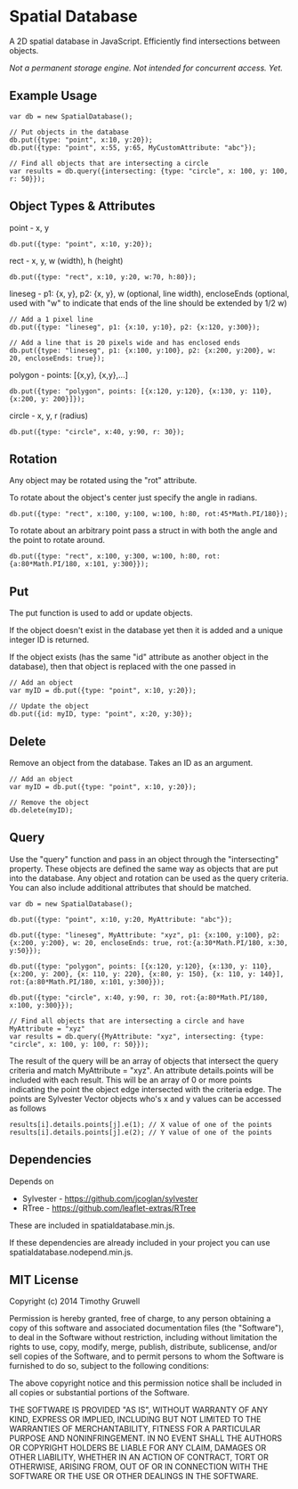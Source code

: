 Spatial Database
===============

A 2D spatial database in JavaScript. Efficiently find intersections between objects.

*Not a permanent storage engine. Not intended for concurrent access. Yet.*

## Example Usage

	var db = new SpatialDatabase();

	// Put objects in the database
	db.put({type: "point", x:10, y:20});
	db.put({type: "point", x:55, y:65, MyCustomAttribute: "abc"});

	// Find all objects that are intersecting a circle
	var results = db.query({intersecting: {type: "circle", x: 100, y: 100, r: 50}});


## Object Types &amp; Attributes

point - x, y

	db.put({type: "point", x:10, y:20});

rect  - x, y, w (width), h (height)

	db.put({type: "rect", x:10, y:20, w:70, h:80});

lineseg - p1: {x, y}, p2: {x, y}, w (optional, line width), encloseEnds (optional, used with "w" to indicate that ends of the line should be extended by 1/2 w)

	// Add a 1 pixel line
	db.put({type: "lineseg", p1: {x:10, y:10}, p2: {x:120, y:300});

	// Add a line that is 20 pixels wide and has enclosed ends
	db.put({type: "lineseg", p1: {x:100, y:100}, p2: {x:200, y:200}, w: 20, encloseEnds: true});

polygon - points: [{x,y}, {x,y},...]

	db.put({type: "polygon", points: [{x:120, y:120}, {x:130, y: 110}, {x:200, y: 200}]});

circle - x, y, r (radius)

	db.put({type: "circle", x:40, y:90, r: 30});

## Rotation

Any object may be rotated using the "rot" attribute.

To rotate about the object's center just specify the angle in radians.

	db.put({type: "rect", x:100, y:100, w:100, h:80, rot:45*Math.PI/180});

To rotate about an arbitrary point pass a struct in with both the angle and the point to rotate around.

	db.put({type: "rect", x:100, y:300, w:100, h:80, rot:{a:80*Math.PI/180, x:101, y:300}});

## Put

The put function is used to add or update objects.

If the object doesn't exist in the database yet then it is added and a unique integer ID is returned.

If the object exists (has the same "id" attribute as another object in the database), then that object is replaced with the one passed in

	// Add an object
	var myID = db.put({type: "point", x:10, y:20});

	// Update the object
	db.put({id: myID, type: "point", x:20, y:30});

## Delete

Remove an object from the database. Takes an ID as an argument.

	// Add an object
	var myID = db.put({type: "point", x:10, y:20});

	// Remove the object
	db.delete(myID);

## Query

Use the "query" function and pass in an object through the "intersecting" property. These objects are defined the same way as objects that are put into the database. Any object and rotation can be used as the query criteria. You can also include additional attributes that should be matched.


	var db = new SpatialDatabase();

	db.put({type: "point", x:10, y:20, MyAttribute: "abc"});

	db.put({type: "lineseg", MyAttribute: "xyz", p1: {x:100, y:100}, p2: {x:200, y:200}, w: 20, encloseEnds: true, rot:{a:30*Math.PI/180, x:30, y:50}});

	db.put({type: "polygon", points: [{x:120, y:120}, {x:130, y: 110}, {x:200, y: 200}, {x: 110, y: 220}, {x:80, y: 150}, {x: 110, y: 140}], rot:{a:80*Math.PI/180, x:101, y:300}});

	db.put({type: "circle", x:40, y:90, r: 30, rot:{a:80*Math.PI/180, x:100, y:300}});

	// Find all objects that are intersecting a circle and have MyAttribute = "xyz"
	var results = db.query({MyAttribute: "xyz", intersecting: {type: "circle", x: 100, y: 100, r: 50}});

The result of the query will be an array of objects that intersect the query criteria and match MyAttribute = "xyz". An attribute details.points will be included with each result. This will be an array of 0 or more points indicating the point the object edge intersected with the criteria edge. The points are Sylvester Vector objects who's x and y values can be accessed as follows

	results[i].details.points[j].e(1); // X value of one of the points 
	results[i].details.points[j].e(2); // Y value of one of the points

## Dependencies

Depends on 
* Sylvester - https://github.com/jcoglan/sylvester
* RTree - https://github.com/leaflet-extras/RTree

These are included in spatialdatabase.min.js.

If these dependencies are already included in your project you can use spatialdatabase.nodepend.min.js.

## MIT License

Copyright (c) 2014 Timothy Gruwell

Permission is hereby granted, free of charge, to any person obtaining a copy of this software and associated documentation files (the "Software"), to deal in the Software without restriction, including without limitation the rights to use, copy, modify, merge, publish, distribute, sublicense, and/or sell copies of the Software, and to permit persons to whom the Software is furnished to do so, subject to the following conditions:

The above copyright notice and this permission notice shall be included in all copies or substantial portions of the Software.

THE SOFTWARE IS PROVIDED "AS IS", WITHOUT WARRANTY OF ANY KIND, EXPRESS OR IMPLIED, INCLUDING BUT NOT LIMITED TO THE WARRANTIES OF MERCHANTABILITY, FITNESS FOR A PARTICULAR PURPOSE AND NONINFRINGEMENT. IN NO EVENT SHALL THE AUTHORS OR COPYRIGHT HOLDERS BE LIABLE FOR ANY CLAIM, DAMAGES OR OTHER LIABILITY, WHETHER IN AN ACTION OF CONTRACT, TORT OR OTHERWISE, ARISING FROM, OUT OF OR IN CONNECTION WITH THE SOFTWARE OR THE USE OR OTHER DEALINGS IN THE SOFTWARE.